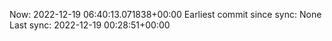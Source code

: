 Now: 2022-12-19 06:40:13.071838+00:00 Earliest commit since sync: None Last sync: 2022-12-19 00:28:51+00:00
